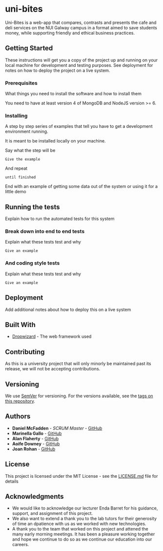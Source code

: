 # uni-bites
Uni-Bites is a web-app that compares, contrasts and presents the cafe and deli services on the NUI Galway campus in a format aimed to save students money, while supporting friendly and ethical business practices.

## Getting Started

These instructions will get you a copy of the project up and running on your local machine for development and testing purposes. See deployment for notes on how to deploy the project on a live system.

### Prerequisites

What things you need to install the software and how to install them

You need to have at least version 4 of MongoDB and NodeJS version >= 6.

### Installing

A step by step series of examples that tell you have to get a development environment running.

It is meant to be installed locally on your machine.


Say what the step will be

```
Give the example
```

And repeat

```
until finished
```

End with an example of getting some data out of the system or using it for a little demo

## Running the tests

Explain how to run the automated tests for this system

### Break down into end to end tests

Explain what these tests test and why

```
Give an example
```

### And coding style tests

Explain what these tests test and why

```
Give an example
```

## Deployment

Add additional notes about how to deploy this on a live system

## Built With

* [Dropwizard](http://www.dropwizard.io/1.0.2/docs/) - The web framework used

## Contributing

As this is a university project that will only minorly be maintained past its release, we will not be accepting contributions.

## Versioning

We use [SemVer](http://semver.org/) for versioning. For the versions available, see the [tags on this repository](https://github.com/your/project/tags).

## Authors

* **Daniel McFadden** - *SCRUM Master* - [GitHub](https://github.com/dmcfaddengalway)
* **Marinella Gallo** - [GitHub](https://github.com/elliebobellie)
* **Alan Flaherty** - [GitHub](https://github.com/aflaherty13)
* **Aoife Downey** - [GitHub](https://github.com/aoifeDowney)
* **Joan Rohan** - [GitHub](https://github.com/jrohan1)

## License

This project is licensed under the MIT License - see the [LICENSE.md](LICENSE.md) file for details

## Acknowledgments

* We would like to acknowledge our lecturer Enda Barret for his guidance, support, and assignment of this project.
* We also want to extend a thank you to the lab tutors for their generosity of time an dpatience with us as we worked with new technologies.
* A thank you to the team that worked on this project and attened the many early morning meetings. It has been a pleasure working together and hope we continue to do so as we continue our education into our careers.
